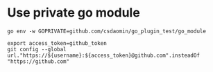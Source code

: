 # Use private go module

```
go env -w GOPRIVATE=github.com/csdaomin/go_plugin_test/go_module
```


```
export access_token=github_token 
git config --global url."https://${username}:${access_token}@github.com".insteadOf "https://github.com"
```

